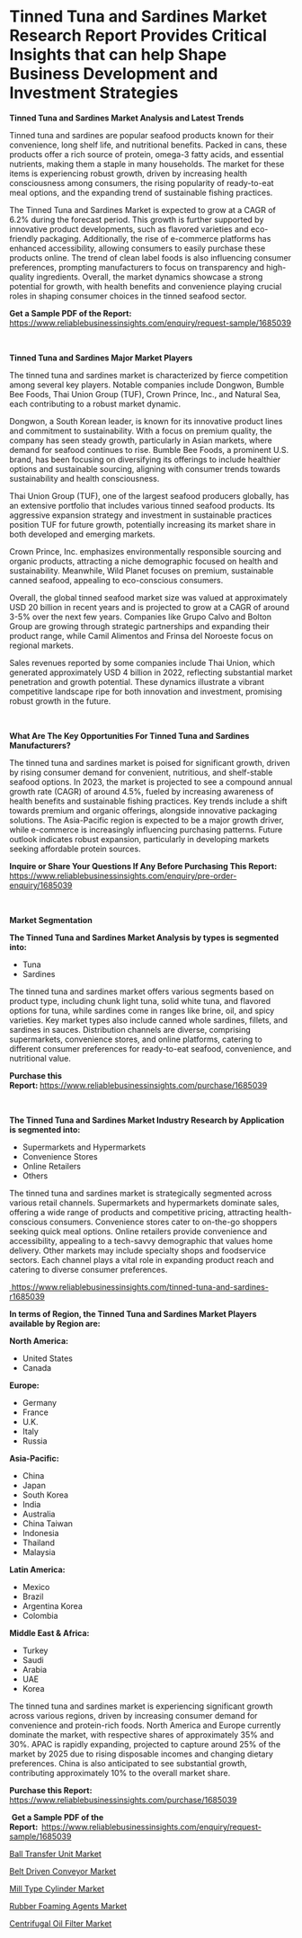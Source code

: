 <p><h1>Tinned Tuna and Sardines Market Research Report Provides Critical Insights that can help Shape Business Development and Investment Strategies</h1></p><p><strong>Tinned Tuna and Sardines Market Analysis and Latest Trends</strong></p>
<p><p>Tinned tuna and sardines are popular seafood products known for their convenience, long shelf life, and nutritional benefits. Packed in cans, these products offer a rich source of protein, omega-3 fatty acids, and essential nutrients, making them a staple in many households. The market for these items is experiencing robust growth, driven by increasing health consciousness among consumers, the rising popularity of ready-to-eat meal options, and the expanding trend of sustainable fishing practices.</p><p>The Tinned Tuna and Sardines Market is expected to grow at a CAGR of 6.2% during the forecast period. This growth is further supported by innovative product developments, such as flavored varieties and eco-friendly packaging. Additionally, the rise of e-commerce platforms has enhanced accessibility, allowing consumers to easily purchase these products online. The trend of clean label foods is also influencing consumer preferences, prompting manufacturers to focus on transparency and high-quality ingredients. Overall, the market dynamics showcase a strong potential for growth, with health benefits and convenience playing crucial roles in shaping consumer choices in the tinned seafood sector.</p></p>
<p><strong>Get a Sample PDF of the Report:&nbsp;</strong> <a href="https://www.reliablebusinessinsights.com/enquiry/request-sample/1685039?utm_campaign=1426&utm_medium=2&utm_source=Github&utm_content=ia&utm_term=16102024&utm_id=tinned-tuna-and-sardines">https://www.reliablebusinessinsights.com/enquiry/request-sample/1685039</a></p>
<p>&nbsp;</p>
<p><strong>Tinned Tuna and Sardines Major Market Players</strong></p>
<p><p>The tinned tuna and sardines market is characterized by fierce competition among several key players. Notable companies include Dongwon, Bumble Bee Foods, Thai Union Group (TUF), Crown Prince, Inc., and Natural Sea, each contributing to a robust market dynamic.</p><p>Dongwon, a South Korean leader, is known for its innovative product lines and commitment to sustainability. With a focus on premium quality, the company has seen steady growth, particularly in Asian markets, where demand for seafood continues to rise. Bumble Bee Foods, a prominent U.S. brand, has been focusing on diversifying its offerings to include healthier options and sustainable sourcing, aligning with consumer trends towards sustainability and health consciousness.</p><p>Thai Union Group (TUF), one of the largest seafood producers globally, has an extensive portfolio that includes various tinned seafood products. Its aggressive expansion strategy and investment in sustainable practices position TUF for future growth, potentially increasing its market share in both developed and emerging markets.</p><p>Crown Prince, Inc. emphasizes environmentally responsible sourcing and organic products, attracting a niche demographic focused on health and sustainability. Meanwhile, Wild Planet focuses on premium, sustainable canned seafood, appealing to eco-conscious consumers.</p><p>Overall, the global tinned seafood market size was valued at approximately USD 20 billion in recent years and is projected to grow at a CAGR of around 3-5% over the next few years. Companies like Grupo Calvo and Bolton Group are growing through strategic partnerships and expanding their product range, while Camil Alimentos and Frinsa del Noroeste focus on regional markets.</p><p>Sales revenues reported by some companies include Thai Union, which generated approximately USD 4 billion in 2022, reflecting substantial market penetration and growth potential. These dynamics illustrate a vibrant competitive landscape ripe for both innovation and investment, promising robust growth in the future.</p></p>
<p>&nbsp;</p>
<p><strong>What Are The Key Opportunities For Tinned Tuna and Sardines Manufacturers?</strong></p>
<p><p>The tinned tuna and sardines market is poised for significant growth, driven by rising consumer demand for convenient, nutritious, and shelf-stable seafood options. In 2023, the market is projected to see a compound annual growth rate (CAGR) of around 4.5%, fueled by increasing awareness of health benefits and sustainable fishing practices. Key trends include a shift towards premium and organic offerings, alongside innovative packaging solutions. The Asia-Pacific region is expected to be a major growth driver, while e-commerce is increasingly influencing purchasing patterns. Future outlook indicates robust expansion, particularly in developing markets seeking affordable protein sources.</p></p>
<p><strong>Inquire or Share Your Questions If Any Before Purchasing This Report:</strong> <a href="https://www.reliablebusinessinsights.com/enquiry/pre-order-enquiry/1685039?utm_campaign=1426&utm_medium=2&utm_source=Github&utm_content=ia&utm_term=16102024&utm_id=tinned-tuna-and-sardines">https://www.reliablebusinessinsights.com/enquiry/pre-order-enquiry/1685039</a></p>
<p>&nbsp;</p>
<p><strong>Market Segmentation</strong></p>
<p><strong>The Tinned Tuna and Sardines Market Analysis by types is segmented into:</strong></p>
<p><ul><li>Tuna</li><li>Sardines</li></ul></p>
<p><p>The tinned tuna and sardines market offers various segments based on product type, including chunk light tuna, solid white tuna, and flavored options for tuna, while sardines come in ranges like brine, oil, and spicy varieties. Key market types also include canned whole sardines, fillets, and sardines in sauces. Distribution channels are diverse, comprising supermarkets, convenience stores, and online platforms, catering to different consumer preferences for ready-to-eat seafood, convenience, and nutritional value.</p></p>
<p><strong>Purchase this Report:&nbsp;</strong><a href="https://www.reliablebusinessinsights.com/purchase/1685039?utm_campaign=1426&utm_medium=2&utm_source=Github&utm_content=ia&utm_term=16102024&utm_id=tinned-tuna-and-sardines">https://www.reliablebusinessinsights.com/purchase/1685039</a></p>
<p>&nbsp;</p>
<p><strong>The Tinned Tuna and Sardines Market Industry Research by Application is segmented into:</strong></p>
<p><ul><li>Supermarkets and Hypermarkets</li><li>Convenience Stores</li><li>Online Retailers</li><li>Others</li></ul></p>
<p><p>The tinned tuna and sardines market is strategically segmented across various retail channels. Supermarkets and hypermarkets dominate sales, offering a wide range of products and competitive pricing, attracting health-conscious consumers. Convenience stores cater to on-the-go shoppers seeking quick meal options. Online retailers provide convenience and accessibility, appealing to a tech-savvy demographic that values home delivery. Other markets may include specialty shops and foodservice sectors. Each channel plays a vital role in expanding product reach and catering to diverse consumer preferences.</p></p>
<p><a href="https://www.reliablebusinessinsights.com/tinned-tuna-and-sardines-r1685039?utm_campaign=1426&utm_medium=2&utm_source=Github&utm_content=ia&utm_term=16102024&utm_id=tinned-tuna-and-sardines">&nbsp;https://www.reliablebusinessinsights.com/tinned-tuna-and-sardines-r1685039</a></p>
<p><strong>In terms of Region, the Tinned Tuna and Sardines Market Players available by Region are:</strong></p>
<p>
    <p> <strong> North America: </strong>
        <ul>
            <li>United States</li>
            <li>Canada</li>
        </ul>
        </p> 
    <p> <strong> Europe: </strong>
        <ul>
            <li>Germany</li>
            <li>France</li>
            <li>U.K.</li>
            <li>Italy</li>
            <li>Russia</li>
        </ul>
        </p> 
    <p> <strong> Asia-Pacific: </strong>
        <ul>
            <li>China</li>
            <li>Japan</li>
            <li>South Korea</li>
            <li>India</li>
            <li>Australia</li>
            <li>China Taiwan</li>
            <li>Indonesia</li>
            <li>Thailand</li>
            <li>Malaysia</li>
        </ul>
        </p> 
    <p> <strong> Latin America: </strong>
        <ul>
            <li>Mexico</li>
            <li>Brazil</li>
            <li>Argentina Korea</li>
            <li>Colombia</li>
        </ul>
        </p> 
    <p> <strong> Middle East & Africa: </strong>
        <ul>
            <li>Turkey</li>
            <li>Saudi</li>
            <li>Arabia</li>
            <li>UAE</li>
            <li>Korea</li>
        </ul>
    </p>
    </p>
<p><p>The tinned tuna and sardines market is experiencing significant growth across various regions, driven by increasing consumer demand for convenience and protein-rich foods. North America and Europe currently dominate the market, with respective shares of approximately 35% and 30%. APAC is rapidly expanding, projected to capture around 25% of the market by 2025 due to rising disposable incomes and changing dietary preferences. China is also anticipated to see substantial growth, contributing approximately 10% to the overall market share.</p></p>
<p><strong>Purchase this Report: </strong><a href="https://www.reliablebusinessinsights.com/purchase/1685039?utm_campaign=1426&utm_medium=2&utm_source=Github&utm_content=ia&utm_term=16102024&utm_id=tinned-tuna-and-sardines">https://www.reliablebusinessinsights.com/purchase/1685039</a></p>
<p>&nbsp;<strong>Get a Sample PDF of the Report:&nbsp;&nbsp;</strong><a href="https://www.reliablebusinessinsights.com/enquiry/request-sample/1685039?utm_campaign=1426&utm_medium=2&utm_source=Github&utm_content=ia&utm_term=16102024&utm_id=tinned-tuna-and-sardines">https://www.reliablebusinessinsights.com/enquiry/request-sample/1685039</a></p>
<p><strong></strong></p>
<p><p><a href="https://www.linkedin.com/pulse/global-perspectives-ball-transfer-unit-market-trends-challenges-qj74f?utm_campaign=1426&utm_medium=2&utm_source=Github&utm_content=ia&utm_term=16102024&utm_id=tinned-tuna-and-sardines">Ball Transfer Unit Market</a></p><p><a href="https://www.linkedin.com/pulse/belt-driven-conveyor-market-outlook-current-assessment-jyxce?utm_campaign=1426&utm_medium=2&utm_source=Github&utm_content=ia&utm_term=16102024&utm_id=tinned-tuna-and-sardines">Belt Driven Conveyor Market</a></p><p><a href="https://www.linkedin.com/pulse/mill-type-cylinder-market-forecast-global-trends-analysis-igdle?utm_campaign=1426&utm_medium=2&utm_source=Github&utm_content=ia&utm_term=16102024&utm_id=tinned-tuna-and-sardines">Mill Type Cylinder Market</a></p><p><a href="https://github.com/julyju69/Market-Research-Report-List-5/blob/main/rubber-foaming-agents-market.md?utm_campaign=1426&utm_medium=2&utm_source=Github&utm_content=ia&utm_term=16102024&utm_id=tinned-tuna-and-sardines">Rubber Foaming Agents Market</a></p><p><a href="https://www.linkedin.com/pulse/centrifugal-oil-filter-market-size-growth-trends-statistics-cxr7e?utm_campaign=1426&utm_medium=2&utm_source=Github&utm_content=ia&utm_term=16102024&utm_id=tinned-tuna-and-sardines">Centrifugal Oil Filter Market</a></p></p>